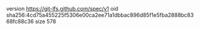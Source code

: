 version https://git-lfs.github.com/spec/v1
oid sha256:4cd75a455225f5306e00ca2ee71a1dbbac896d85f1e5fba2888bc8368fc88c36
size 578
